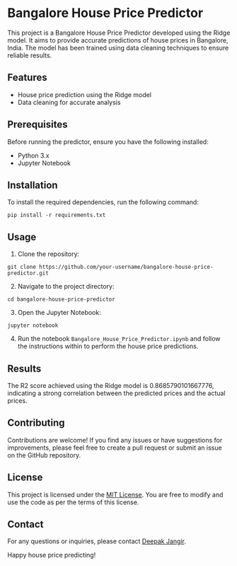 # Bangalore House Price Predictor

This project is a Bangalore House Price Predictor developed using the Ridge model. It aims to provide accurate predictions of house prices in Bangalore, India. The model has been trained using data cleaning techniques to ensure reliable results.

## Features

- House price prediction using the Ridge model
- Data cleaning for accurate analysis

## Prerequisites

Before running the predictor, ensure you have the following installed:

- Python 3.x
- Jupyter Notebook

## Installation

To install the required dependencies, run the following command:

```
pip install -r requirements.txt
```

## Usage

1. Clone the repository:

```
git clone https://github.com/your-username/bangalore-house-price-predictor.git
```

2. Navigate to the project directory:

```
cd bangalore-house-price-predictor
```

3. Open the Jupyter Notebook:

```
jupyter notebook
```

4. Run the notebook `Bangalore_House_Price_Predictor.ipynb` and follow the instructions within to perform the house price predictions.

## Results

The R2 score achieved using the Ridge model is 0.8685790101667776, indicating a strong correlation between the predicted prices and the actual prices.

## Contributing

Contributions are welcome! If you find any issues or have suggestions for improvements, please feel free to create a pull request or submit an issue on the GitHub repository.

## License

This project is licensed under the [MIT License](LICENSE). You are free to modify and use the code as per the terms of this license.

## Contact

For any questions or inquiries, please contact [Deepak Jangir](mailto:tdeepak509@gmail.com).

Happy house price predicting!
